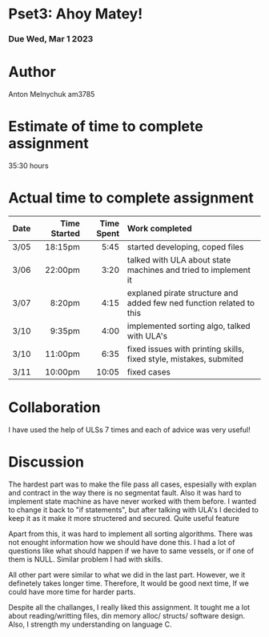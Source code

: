 # Pset3: Ahoy Matey!
### Due Wed, Mar 1 2023
# Author
Anton Melnychuk
am3785

# Estimate of time to complete assignment
35:30 hours

# Actual time to complete assignment
| Date | Time Started | Time Spent | Work completed |
| :--: | -----------: | ---------: | :------------- |
| 3/05 |      18:15pm |       5:45 | started developing, coped files |
| 3/06 |      22:00pm |       3:20 | talked with ULA about state machines and tried to implement it |
| 3/07 |       8:20pm |       4:15 | explaned pirate structure and added few ned function related to this |
| 3/10 |       9:35pm |       4:00 | implemented sorting algo, talked with ULA's |
| 3/10 |      11:00pm |       6:35 | fixed issues with printing skills, fixed style, mistakes, submited |
| 3/11 |      10:00pm |      10:05 | fixed cases |

# Collaboration
I have used the help of ULSs 7 times and each of advice was very useful!

# Discussion
The hardest part was to make the file pass all cases, espesially with explan and contract in the
way there is no segmentat fault. Also it was hard to implement state machine as have never worked with them before.
I wanted to change it back to "if statements", but after talking with ULA's I decided to keep it as
it make it more structered and secured. Quite useful feature

Apart from this, it was hard to implement all sorting algorithms. There was not enought information
how we should have done this. I had a lot of questions like what should happen if we have to same vessels,
or if one of them is NULL. Similar problem I had with skills.

All other part were similar to what we did in the last part. However, we it definetely takes longer time.
Therefore, It would be good next time, If we could have more time for harder parts. 

Despite all the challanges, I really liked this assignment. It tought me a lot
about reading/writting files, din memory alloc/ structs/ software design. 
Also, I strength my understanding on language C.